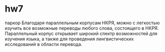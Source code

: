 # hw7
паркор
Благодаря параллельным корпусам НКРЯ, можно с легкостью изучить все возможные переводы любого слова, состоящего в НКРЯ. Параллельный корпус открывает широкий спектр возможностей для изучения языка, а также для проведения лингвистических исследований в области перевода.
